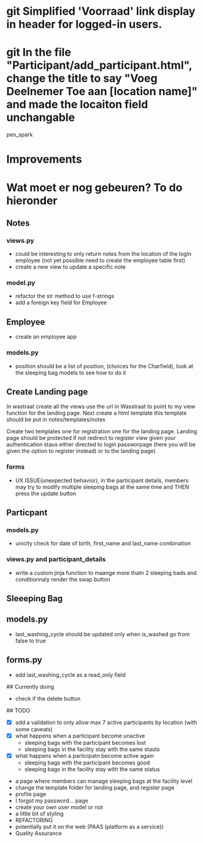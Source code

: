 # git Simplified 'Voorraad' link display in header for logged-in users.

# git In the file "Participant/add_participant.html", change the title to say "Voeg Deelnemer Toe aan [location name]" and made the locaiton field unchangable

pen_spark



# Improvements
# Wat moet er nog gebeuren? To do hieronder
## Notes
### views.py
- could be interesting to only return notes from the location of the login employee (not yet possible need to create the employee table first)
- create a new view to update a specific note
### model.py
- refactor the str method to use f-strings
- add a foreign key field for Employee

## Employee
- create an employee app

### models.py
- position should be a list of position, (choices for the Charfield), look at the sleeping bag models to see how to do it 

## Create Landing page
In wastraat create all the views use the url in Wasstraat to point to my view function for the landing page. Next create a html template this template should be put in notes/templates/notes

Create two templates one for registration one for the landing page. 
    Landing page should be protected 
    if not redirect to register view 
    given your authentication staus either directed to login passworpage (here you will be given the option to register instead) or to the landing page)
### forms
- UX ISSUE(unexpected behavior), in the participant details, members may try to modify multiple sleeping bags at the same time and THEN press the update button 

## Particpant
### models.py
- unicity check for date of birth, first_name and last_name combination
### views.py and participant_details
- write a custom jinja function to maange more thatn 2 sleeping bads and conditionnaly render the swap button
## Sleeeping Bag
## models.py
- last_washing_cycle should be updated only when is_washed go from false to true
## forms.py
- add last_washing_cycle as a read_only field


## Currently doing
- check if the delete button

## TODO
- [x]  add a validation to only allow max 7 active participants by location (with some caveats)
- [x] what happens when a participant become unactive
    - sleeping bags with the participant becomes lost
    - sleeping bags in the facility stay with the same stauts 
- [x] what happens when a participatn become active again
    - sleeping bags with the participant becomes good
    - sleeping bags in the facility stay with the same status 
- a page where members can manage sleeping bags at the facility level
- change the template folder for landing page, and register page
- profile page
- I forgot my password... page
- create your own user model or not
- a little bit of styling
- REFACTORING
- potentially put it on the web (PAAS (platform as a service))
- Quality Assurance



